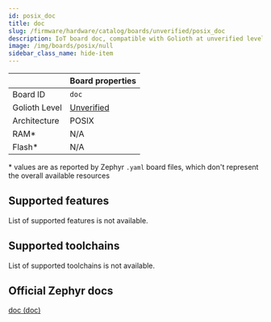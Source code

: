 ```yaml
---
id: posix_doc
title: doc
slug: /firmware/hardware/catalog/boards/unverified/posix_doc
description: IoT board doc, compatible with Golioth at unverified level.
image: /img/boards/posix/null
sidebar_class_name: hide-item
---
```


[//]: # (This is an auto-generated file, do not edit! Changes to it will be lost upon re-generation)



|                | Board properties     |
| -------------  | -------------------- |
| Board ID       | `doc` |
| Golioth Level  | [Unverified](/firmware/hardware#unverified-boards) |
| Architecture   | POSIX |
| RAM*           | N/A |
| Flash*         | N/A |

\* values are as reported by Zephyr `.yaml` board files, which don't represent the overall available resources



## Supported features

List of supported features is not available.

## Supported toolchains

List of supported toolchains is not available.

## Official Zephyr docs

[doc (doc)](https://docs.zephyrproject.org/latest/boards/posix/doc/doc/index.html)
